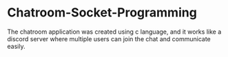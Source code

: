 # Chatroom-Socket-Programming
The chatroom application was created using c language, and it works like a discord server where multiple users can join the chat and  communicate easily.
